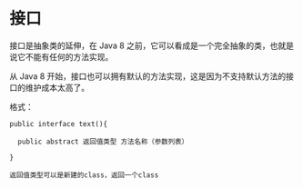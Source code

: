# **接口**

接口是抽象类的延伸，在 Java 8 之前，它可以看成是一个完全抽象的类，也就是说它不能有任何的方法实现。

从 Java 8 开始，接口也可以拥有默认的方法实现，这是因为不支持默认方法的接口的维护成本太高了。

格式：

```
public interface text(){  

  public abstract 返回值类型 方法名称（参数列表） 

} 

返回值类型可以是新建的class，返回一个class
```

